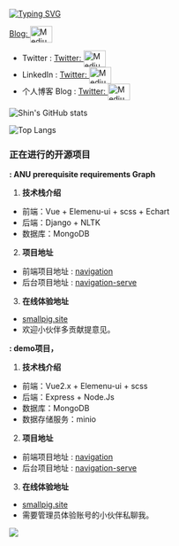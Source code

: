 [![Typing SVG](https://readme-typing-svg.herokuapp.com?multiline=true&width=500&lines=Full-stack+web+developer+major+in+Machine+Learning++++++++++)](https://git.io/typing-svg)


<a href="https://blog.codewithshin.com/" target="blank">Blog: <img align="center" src="https://cdn.jsdelivr.net/npm/simple-icons@3.0.1/icons/medium.svg" alt="Medium" height="30" width="40" /></a> 


- Twitter : </a> <a href="https://twitter.com/menjunyi" target="blank">Twitter: <img align="center" src="https://cdn.jsdelivr.net/npm/simple-icons@3.0.1/icons/twitter.svg" alt="Medium" height="30" width="40" /></a>
- LinkedIn : </a> <a href="https://twitter.com/menjunyi" target="blank">Twitter: <img align="center" src="https://cdn.jsdelivr.net/npm/simple-icons@3.0.1/icons/twitter.svg" alt="Medium" height="30" width="40" /></a>
- 个人博客 Blog : </a> <a href="https://twitter.com/menjunyi" target="blank">Twitter: <img align="center" src="https://cdn.jsdelivr.net/npm/simple-icons@3.0.1/icons/twitter.svg" alt="Medium" height="30" width="40" /></a>

![Shin's GitHub stats](https://github-readme-stats.vercel.app/api?username=menjunyi&show_icons=true&theme=tokyonight)


![Top Langs](https://github-readme-stats.vercel.app/api/top-langs/?username=menjunyi&layout=compact)


### 正在进行的开源项目

**: ANU prerequisite requirements Graph**
1. **技术栈介绍**
- 前端：Vue + Elemenu-ui + scss + Echart
- 后端：Django + NLTK
- 数据库：MongoDB
2. **项目地址**
* 前端项目地址 : [navigation](https://github.com/Hacker233/navigation)
* 后台项目地址 : [navigation-serve](https://github.com/Hacker233/navigation-serve)
3. **在线体验地址**
* [smallpig.site](http://smallpig.site/)
* 欢迎小伙伴多贡献提意见。


**: demo项目，**
1. **技术栈介绍**
- 前端：Vue2.x + Elemenu-ui + scss
- 后端：Express + Node.Js
- 数据库：MongoDB
- 数据存储服务：minio
2. **项目地址**
* 前端项目地址 : [navigation](https://github.com/Hacker233/navigation)
* 后台项目地址 : [navigation-serve](https://github.com/Hacker233/navigation-serve)
3. **在线体验地址**
* [smallpig.site](http://smallpig.site/)
* 需要管理员体验账号的小伙伴私聊我。

<div style='display: none'>
 **: 根据JD生成简历并发送**
 1. **项目介绍**
    定期爬取招聘网站的招聘要求并且存入数据库
    用nlp工具获取招聘关键字
    发邮件提醒有用的招聘信息
    从个人描述库中找到对应关键字的描述，增加到简历中
</div>


![](https://komarev.com/ghpvc/?username=menjunyi)
